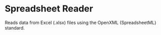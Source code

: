 # Spreadsheet Reader

Reads data from Excel (.xlsx) files using the OpenXML (SpreadsheetML) standard.
